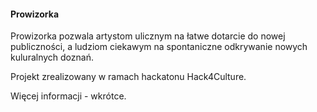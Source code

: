 #### Prowizorka
Prowizorka pozwala artystom ulicznym na łatwe dotarcie do nowej publiczności, a ludziom ciekawym na spontaniczne odkrywanie nowych kuluralnych doznań. 

Projekt zrealizowany w ramach hackatonu Hack4Culture.

Więcej informacji - wkrótce.
